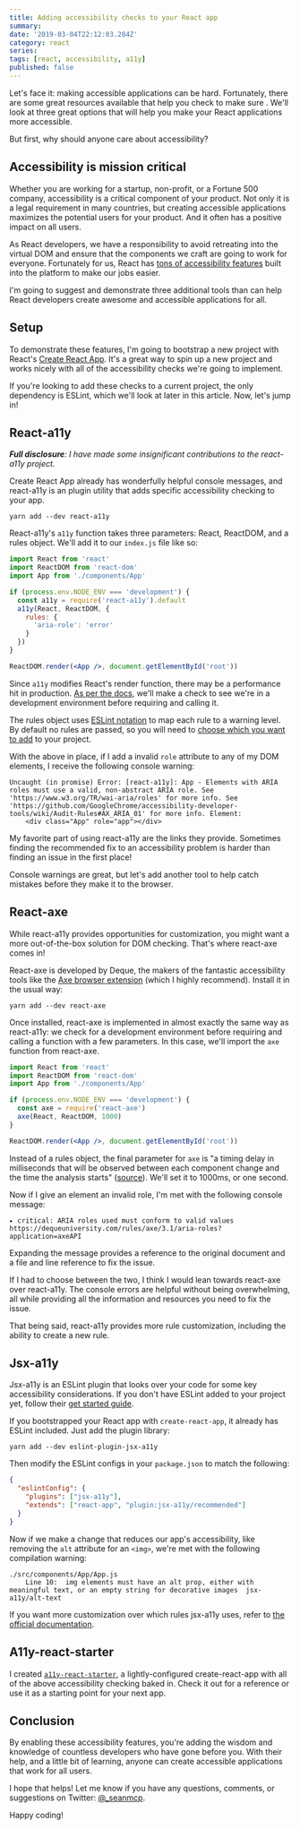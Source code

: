 ```yaml
---
title: Adding accessibility checks to your React app
summary:
date: '2019-03-04T22:12:03.284Z'
category: react
series:
tags: [react, accessibility, a11y]
published: false
---
```


Let's face it: making accessible applications can be hard. Fortunately, there are some great resources available that help you check to make sure . We'll look at three great options that will help you make your React applications more accessible.

But first, why should anyone care about accessibility?

## Accessibility is mission critical

Whether you are working for a startup, non-profit, or a Fortune 500 company, accessibility is a critical component of your product. Not only it is a legal requirement in many countries, but creating accessible applications maximizes the potential users for your product. And it often has a positive impact on all users.

As React developers, we have a responsibility to avoid retreating into the virtual DOM and ensure that the components we craft are going to work for everyone. Fortunately for us, React has [tons of accessibility features](https://reactjs.org/docs/accessibility.html) built into the platform to make our jobs easier.

I'm going to suggest and demonstrate three additional tools than can help React developers create awesome and accessible applications for all.

## Setup

To demonstrate these features, I'm going to bootstrap a new project with React's [Create React App](https://facebook.github.io/create-react-app/). It's a great way to spin up a new project and works nicely with all of the accessibility checks we're going to implement.

If you're looking to add these checks to a current project, the only dependency is ESLint, which we'll look at later in this article. Now, let's jump in!

## React-a11y

_**Full disclosure**: I have made some insignificant contributions to the react-a11y project._

Create React App already has wonderfully helpful console messages, and react-a11y is an plugin utility that adds specific accessibility checking to your app.

```
yarn add --dev react-a11y
```

React-a11y's `a11y` function takes three parameters: React, ReactDOM, and a rules object. We'll add it to our `index.js` file like so:

```jsx
import React from 'react'
import ReactDOM from 'react-dom'
import App from './components/App'

if (process.env.NODE_ENV === 'development') {
  const a11y = require('react-a11y').default
  a11y(React, ReactDOM, {
    rules: {
      'aria-role': 'error'
    }
  })
}

ReactDOM.render(<App />, document.getElementById('root'))
```

Since `a11y` modifies React's render function, there may be a performance hit in production. [As per the docs](https://github.com/reactjs/react-a11y#usage), we'll make a check to see we're in a development environment before requiring and calling it.

The rules object uses [ESLint notation](https://eslint.org/docs/user-guide/configuring#configuring-rules) to map each rule to a warning level. By default no rules are passed, so you will need to [choose which you want to add](https://github.com/reactjs/react-a11y/tree/master/docs/rules) to your project.

With the above in place, if I add a invalid `role` attribute to any of my DOM elements, I receive the following console warning:

```
Uncaught (in promise) Error: [react-a11y]: App - Elements with ARIA roles must use a valid, non-abstract ARIA role. See 'https://www.w3.org/TR/wai-aria/roles' for more info. See 'https://github.com/GoogleChrome/accessibility-developer-tools/wiki/Audit-Rules#AX_ARIA_01' for more info. Element:
    <div class="App" role="app"></div>
```

My favorite part of using react-a11y are the links they provide. Sometimes finding the recommended fix to an accessibility problem is harder than finding an issue in the first place!

Console warnings are great, but let's add another tool to help catch mistakes before they make it to the browser.

## React-axe

While react-a11y provides opportunities for customization, you might want a more out-of-the-box solution for DOM checking. That's where react-axe comes in!

React-axe is developed by Deque, the makers of the fantastic accessibility tools like the [Axe browser extension](https://www.deque.com/axe/) (which I highly recommend). Install it in the usual way:

```
yarn add --dev react-axe
```

Once installed, react-axe is implemented in almost exactly the same way as react-a11y: we check for a development environment before requiring and calling a function with a few parameters. In this case, we'll import the `axe` function from react-axe.

```jsx
import React from 'react'
import ReactDOM from 'react-dom'
import App from './components/App'

if (process.env.NODE_ENV === 'development') {
  const axe = require('react-axe')
  axe(React, ReactDOM, 1000)
}

ReactDOM.render(<App />, document.getElementById('root'))
```

Instead of a rules object, the final parameter for `axe` is "a timing delay in milliseconds that will be observed between each component change and the time the analysis starts" ([source](https://github.com/dequelabs/react-axe/#initialize-the-module)). We'll set it to 1000ms, or one second.

Now if I give an element an invalid role, I'm met with the following console message:

```
▸ critical: ARIA roles used must conform to valid values
https://dequeuniversity.com/rules/axe/3.1/aria-roles?application=axeAPI
```

Expanding the message provides a reference to the original document and a file and line reference to fix the issue.

If I had to choose between the two, I think I would lean towards react-axe over react-a11y. The console errors are helpful without being overwhelming, all while providing all the information and resources you need to fix the issue.

That being said, react-a11y provides more rule customization, including the ability to create a new rule.

## Jsx-a11y

Jsx-a11y is an ESLint plugin that looks over your code for some key accessibility considerations. If you don't have ESLint added to your project yet, follow their [get started guide](https://eslint.org/docs/user-guide/getting-started).

If you bootstrapped your React app with `create-react-app`, it already has ESLint included. Just add the plugin library:

```
yarn add --dev eslint-plugin-jsx-a11y
```

Then modify the ESLint configs in your `package.json` to match the following:

```json
{
  "eslintConfig": {
    "plugins": ["jsx-a11y"],
    "extends": ["react-app", "plugin:jsx-a11y/recommended"]
  }
}
```

Now if we make a change that reduces our app's accessibility, like removing the `alt` attribute for an `<img>`, we're met with the following compilation warning:

```
./src/components/App/App.js
    Line 10:  img elements must have an alt prop, either with meaningful text, or an empty string for decorative images  jsx-a11y/alt-text
```

If you want more customization over which rules jsx-a11y uses, refer to [the official documentation](https://github.com/evcohen/eslint-plugin-jsx-a11y#eslint-plugin-jsx-a11y).

## A11y-react-starter

I created [`a11y-react-starter`](https://github.com/seanmcp/a11y-react-starter), a lightly-configured create-react-app with all of the above accessibility checking baked in. Check it out for a reference or use it as a starting point for your next app.

## Conclusion

By enabling these accessibility features, you're adding the wisdom and knowledge of countless developers who have gone before you. With their help, and a little bit of learning, anyone can create accessible applications that work for all users.

I hope that helps! Let me know if you have any questions, comments, or suggestions on Twitter: [@\_seanmcp](https://twitter.com/_seanmcp).

Happy coding!
